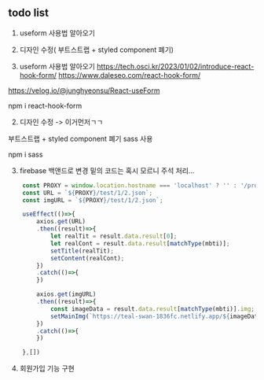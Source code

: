 ## todo list

1. useform 사용법 알아오기
2. 디자인 수정( 부트스트랩 + styled component 폐기)


1. useform 사용법 알아오기
https://tech.osci.kr/2023/01/02/introduce-react-hook-form/
https://www.daleseo.com/react-hook-form/

https://velog.io/@junghyeonsu/React-useForm

npm i react-hook-form



2. 디자인 수정 -> 이거먼저ㄱㄱ


부트스트랩 + styled component 폐기
sass 사용

npm i sass

3. firebase 백앤드로 변경
밑의 코드는 혹시 모르니 주석 처리...

```js
    const PROXY = window.location.hostname === 'localhost' ? '' : '/proxy';
    const URL = `${PROXY}/test/1/2.json`;
    const imgURL = `${PROXY}/test/1/2.json`;

    useEffect(()=>{
        axios.get(URL)
        .then((result)=>{
            let realTit = result.data.result[0];
            let realCont = result.data.result[matchType(mbti)];
            setTitle(realTit);
            setContent(realCont);
        })
        .catch(()=>{
        })

        axios.get(imgURL)
        .then((result)=>{
            const imageData = result.data.result[matchType(mbti)].img;
            setMainImg(`https://teal-swan-1836fc.netlify.app/${imageData}`);
        })
        .catch(()=>{
        })

    },[])
```

4. 회원가입 기능 구현
